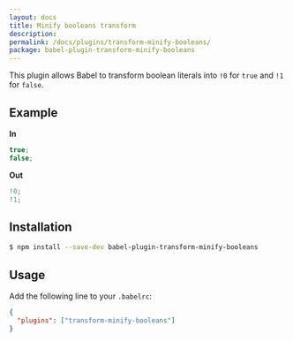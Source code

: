```yaml
---
layout: docs
title: Minify booleans transform
description:
permalink: /docs/plugins/transform-minify-booleans/
package: babel-plugin-transform-minify-booleans
---
```


This plugin allows Babel to transform boolean literals into `!0` for `true` and `!1` for `false`.

## Example

**In**

```javascript
true;
false;
```

**Out**

```javascript
!0;
!1;
```

## Installation

```sh
$ npm install --save-dev babel-plugin-transform-minify-booleans
```

## Usage

Add the following line to your `.babelrc`:

```json
{
  "plugins": ["transform-minify-booleans"]
}
```
